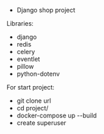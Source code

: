 * Django shop project 

Libraries:
- django 
- redis
- celery
- eventlet
- pillow
- python-dotenv

For start project:
- git clone url
- cd project/
- docker-compose up --build
- create superuser